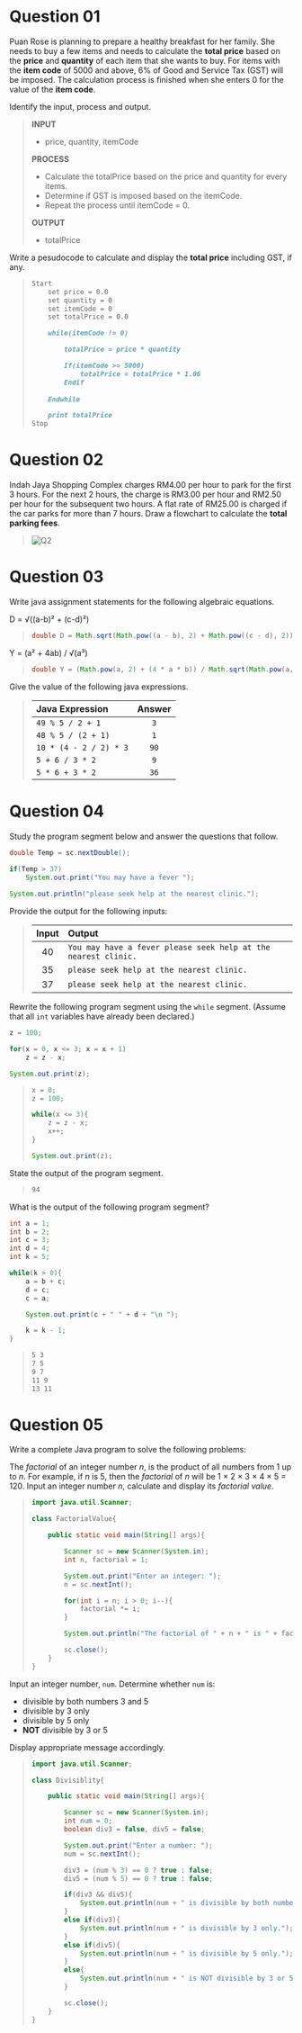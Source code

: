 # **Question 01**

Puan Rose is planning to prepare a healthy breakfast for her family. She needs to buy a few items and needs to calculate the **total price** based on the **price** and **quantity** of each item that she wants to buy. For items with the **item code** of 5000 and above, 6% of Good and Service Tax (GST) will be imposed. The calculation process is finished when she enters 0 for the value of the **item code**.

Identify the input, process and output.

> **INPUT**
> 
> * price, quantity, itemCode
> 
> **PROCESS**
> 
> * Calculate the totalPrice based on the price and quantity for every items.
> * Determine if GST is imposed based on the itemCode.
> * Repeat the process until itemCode = 0.
> 
> **OUTPUT**
>
> * totalPrice

Write a pesudocode to calculate and display the **total price** including GST, if any.

> ```markdown
> Start
>     set price = 0.0
>     set quantity = 0
>     set itemCode = 0
>     set totalPrice = 0.0
> 
>     while(itemCode != 0)
> 
>         totalPrice = price * quantity
> 
>         If(itemCode >= 5000)
>             totalPrice = totalPrice * 1.06
>         Endif
>     
>     Endwhile
> 
>     print totalPrice
> Stop
> ```

# **Question 02**

Indah Jaya Shopping Complex charges RM4.00 per hour to park for the first 3 hours. For the next 2 hours, the charge is RM3.00 per hour and RM2.50 per hour for the subsequent two hours. A flat rate of RM25.00 is charged if the car parks for more than 7 hours. Draw a flowchart to calculate the **total parking fees**.

> ![Q2](https://github.com/LimJY03/JavaMatriculation/blob/main/Past%20Year%20Theory%20Questions/Resources/Images/1617%20-%20Q2.png?raw=true)

# **Question 03**

Write java assignment statements for the following algebraic equations.

D = √((a-b)² + (c-d)²)

> ```java
> double D = Math.sqrt(Math.pow((a - b), 2) + Math.pow((c - d), 2));
> ```

Y = (a² + 4ab) / √(a³)

> ```java
> double Y = (Math.pow(a, 2) + (4 * a * b)) / Math.sqrt(Math.pow(a, 3));
> ```

Give the value of the following java expressions.

> | Java Expression | Answer |
> | :--- | :---: |
> | `49 % 5 / 2 + 1` | `3` |
> | `48 % 5 / (2 + 1)` | `1` |
> | `10 * (4 - 2 / 2) * 3` | `90` |
> | `5 + 6 / 3 * 2` | `9` |
> | `5 * 6 + 3 * 2` | `36` |

# **Question 04**

Study the program segment below and answer the questions that follow.

```java
double Temp = sc.nextDouble();

if(Temp > 37)
    System.out.print("You may have a fever ");
    
System.out.println("please seek help at the nearest clinic.");
```

Provide the output for the following inputs:

> | Input | Output |
> | :---: | :--- |
> | 40 | `You may have a fever please seek help at the nearest clinic.` |
> | 35 | `please seek help at the nearest clinic.` |
> | 37 | `please seek help at the nearest clinic.` |

Rewrite the following program segment using the `while` segment. (Assume that all `int` variables have already been declared.)

```java
z = 100;

for(x = 0, x <= 3; x = x + 1)
    z = z - x;

System.out.print(z);
```

> ```java
> x = 0;
> z = 100;
> 
> while(x <= 3){
>     z = z - x;
>     x++;
> }
> 
> System.out.print(z);
> ```

State the output of the program segment.

> ```markdown
> 94
> ```

What is the output of the following program segment?

```java
int a = 1;
int b = 2;
int c = 3;
int d = 4;
int k = 5;

while(k > 0){
    a = b + c;
    d = c;
    c = a;

    System.out.print(c + " " + d + "\n ");

    k = k - 1;
}
```

> ```markdown
> 5 3
> 7 5
> 9 7
> 11 9
> 13 11
> ```

# **Question 05**

Write a complete Java program to solve the following problems:

The *factorial* of an integer number *n*, is the product of all numbers from 1 up to *n*. For example, if *n* is 5, then the *factorial* of *n* will be 1 × 2 × 3 × 4 × 5 = 120. Input an integer number *n*, calculate and display its *factorial value*. 

> ```java
> import java.util.Scanner;
> 
> class FactorialValue{
> 
>     public static void main(String[] args){
> 
>         Scanner sc = new Scanner(System.in);
>         int n, factorial = 1;
> 
>         System.out.print("Enter an integer: ");
>         n = sc.nextInt();
> 
>         for(int i = n; i > 0; i--){
>             factorial *= i;
>         }
> 
>         System.out.println("The factorial of " + n + " is " + factorial + ".");
> 
>         sc.close();
>     }
> }
> ```

Input an integer number, `num`. Determine whether `num` is:

* divisible by both numbers 3 and 5
* divisible by 3 only
* divisible by 5 only
* **NOT** divisible by 3 or 5

Display appropriate message accordingly.

> ```java
> import java.util.Scanner;
> 
> class Divisiblity{
> 
>     public static void main(String[] args){
> 
>         Scanner sc = new Scanner(System.in);
>         int num = 0;
>         boolean div3 = false, div5 = false;
> 
>         System.out.print("Enter a number: ");
>         num = sc.nextInt();
> 
>         div3 = (num % 3) == 0 ? true : false;
>         div5 = (num % 5) == 0 ? true : false;
> 
>         if(div3 && div5){
>             System.out.println(num + " is divisible by both numbers 3 and 5.");
>         }
>         else if(div3){
>             System.out.println(num + " is divisible by 3 only.");
>         }
>         else if(div5){
>             System.out.println(num + " is divisible by 5 only.");
>         }
>         else{
>             System.out.println(num + " is NOT divisible by 3 or 5.");
>         }
> 
>         sc.close();
>     }
> }
> ```